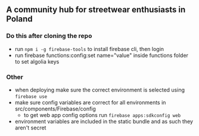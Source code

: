 ## A community hub for streetwear enthusiasts in Poland

### Do this after cloning the repo

- run `npm i -g firebase-tools` to install firebase cli, then login
- run firebase functions:config:set name="value" inside functions folder to set algolia keys

### Other

- when deploying make sure the correct environment is selected using `firebase use`
- make sure config variables are correct for all environments in src/components/Firebase/config
  - to get web app config options run `firebase apps:sdkconfig web`
- environment variables are included in the static bundle and as such they aren't secret
